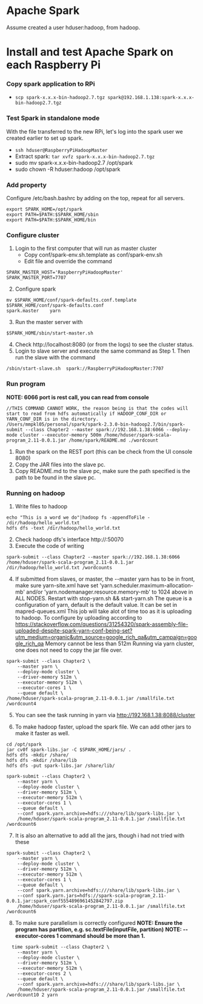 # Apache Spark

Assume created a user hduser:hadoop, from hadoop.

# Install and test Apache Spark on each Raspberry Pi

### Copy spark application to RPi
* `scp spark-x.x.x-bin-hadoop2.7.tgz spark@192.168.1.138:spark-x.x.x-bin-hadoop2.7.tgz`

### Test Spark in standalone mode
With the file transferred to the new RPi, let's log into the spark user we created earlier to set up spark.
   * `ssh hduser@RaspberryPiHadoopMaster`
   * Extract spark: `tar xvfz spark-x.x.x-bin-hadoop2.7.tgz`
   * sudo mv spark-x.x.x-bin-hadoop2.7 /opt/spark
   * sudo chown -R hduser:hadoop /opt/spark

### Add property
Configure /etc/bash.bashrc by adding on the top, repeat for all servers.
```
export SPARK_HOME=/opt/spark
export PATH=$PATH:$SPARK_HOME/sbin
export PATH=$PATH:$SPARK_HOME/bin
```

### Configure cluster
1. Login to the first computer that will run as master cluster
   * Copy conf/spark-env.sh.template as conf/spark-env.sh
   * Edit file and override the command
```
SPARK_MASTER_HOST='RaspberryPiHadoopMaster'
SPARK_MASTER_PORT=7707
```
2. Configure spark
```
mv $SPARK_HOME/conf/spark-defaults.conf.template $SPARK_HOME/conf/spark-defaults.conf
spark.master    yarn
```
3. Run the master server with
```
$SPARK_HOME/sbin/start-master.sh
```
4. Check http://localhost:8080 (or from the logs) to see the cluster status.
5. Login to slave server and execute the same command as Step 1. Then run the slave with the command
```
/sbin/start-slave.sh  spark://RaspberryPiHadoopMaster:7707
```

### Run program
**NOTE: 6066 port is rest call, you can read from console**
```
//THIS COMMAND CANNOT WORK, the reason being is that the codes will start to read from hdfs automatically if HADOOP_CONF_DIR or YARN_CONF_DIR is in the directory.
/Users/mmpkl05/personal/spark/spark-2.3.0-bin-hadoop2.7/bin/spark-submit --class Chapter2 --master spark://192.168.1.38:6066 --deploy-mode cluster --executor-memory 500m /home/hduser/spark-scala-program_2.11-0.0.1.jar /home/spark/README.md ./wordcount
```
1. Run the spark on the REST port (this can be check from the UI console 8080)
2. Copy the JAR files into the slave pc.
3. Copy README.md to the slave pc, make sure the path specified is the path to be found in the slave pc.

### Running on hadoop
1. Write files to hadoop
```
echo "This is a word we do"|hadoop fs -appendToFile - /dir/hadoop/hello_world.txt
hdfs dfs -text /dir/hadoop/hello_world.txt
```
2. Check hadoop dfs's interface http://<ip>:50070
3. Execute the code of writing
```
spark-submit --class Chapter2 --master spark://192.168.1.38:6066 /home/hduser/spark-scala-program_2.11-0.0.1.jar /dir/hadoop/hello_world.txt /wordcounts
```
4. If submitted from slaves, or master, the --master yarn has to be in front, make sure yarn-site.xml have set
'yarn.scheduler.maximum-allocation-mb' and/or 'yarn.nodemanager.resource.memory-mb' to 1024 above in ALL NODES.
Restart with stop-yarn.sh && start-yarn.sh
The queue is a configuration of yarn, default is the default value. It can be set in mapred-queues.xml
This job will take alot of time too as it is uploading to hadoop. To configure by uploading according to https://stackoverflow.com/questions/31254320/spark-assembly-file-uploaded-despite-spark-yarn-conf-being-set?utm_medium=organic&utm_source=google_rich_qa&utm_campaign=google_rich_qa
Memory cannot be less than 512m
Running via yarn cluster, one does not need to copy the jar file over.
```
spark-submit --class Chapter2 \
    --master yarn \
    --deploy-mode cluster \
    --driver-memory 512m \
    --executor-memory 512m \
    --executor-cores 1 \
    --queue default \
/home/hduser/spark-scala-program_2.11-0.0.1.jar /smallfile.txt /wordcount4
```

5. You can see the task running in yarn via
http://192.168.1.38:8088/cluster

6. To make hadoop faster, upload the spark file. We can add other jars to make it faster as well.
```
cd /opt/spark
jar cv0f spark-libs.jar -C $SPARK_HOME/jars/ .
hdfs dfs -mkdir /share/
hdfs dfs -mkdir /share/lib
hdfs dfs -put spark-libs.jar /share/lib/
```
```
spark-submit --class Chapter2 \
    --master yarn \
    --deploy-mode cluster \
    --driver-memory 512m \
    --executor-memory 512m \
    --executor-cores 1 \
    --queue default \
    --conf spark.yarn.archive=hdfs:///share/lib/spark-libs.jar \
    /home/hduser/spark-scala-program_2.11-0.0.1.jar /smallfile.txt /wordcount6
```
7. It is also an alternative to add all the jars, though i had not tried with these
```
spark-submit --class Chapter2 \
    --master yarn \
    --deploy-mode cluster \
    --driver-memory 512m \
    --executor-memory 512m \
    --executor-cores 1 \
    --queue default \
    --conf spark.yarn.archive=hdfs:///share/lib/spark-libs.jar \
    --conf spark.yarn.jars=hdfs://spark-scala-program_2.11-0.0.1.jar:spark_conf5554896961452842797.zip
    /home/hduser/spark-scala-program_2.11-0.0.1.jar /smallfile.txt /wordcount6
```
8. To make sure parallelism is correctly configured
**NOTE:  Ensure the program has partition, e.g. sc.textFile(inputFile, partition)**
**NOTE: --executor-cores 1 command should be more than 1.**
```
  time spark-submit --class Chapter2 \
    --master yarn \
    --deploy-mode cluster \
    --driver-memory 512m \
    --executor-memory 512m \
    --executor-cores 2 \
    --queue default \
    --conf spark.yarn.archive=hdfs:///share/lib/spark-libs.jar \
    /home/hduser/spark-scala-program_2.11-0.0.1.jar /smallfile.txt /wordcount10 2 yarn
```
